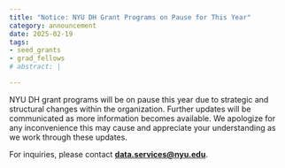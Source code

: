 ```yaml
---
title: "Notice: NYU DH Grant Programs on Pause for This Year"
category: announcement
date: 2025-02-19
tags:
- seed_grants
- grad_fellows
# abstract: |

---
```


  NYU DH grant programs will be on pause this year due to strategic and structural changes within the organization. Further updates will be communicated as more information becomes available. We apologize for any inconvenience this may cause and appreciate your understanding as we work through these updates. 
  
  For inquiries, please contact <strong>data.services@nyu.edu</strong>.



